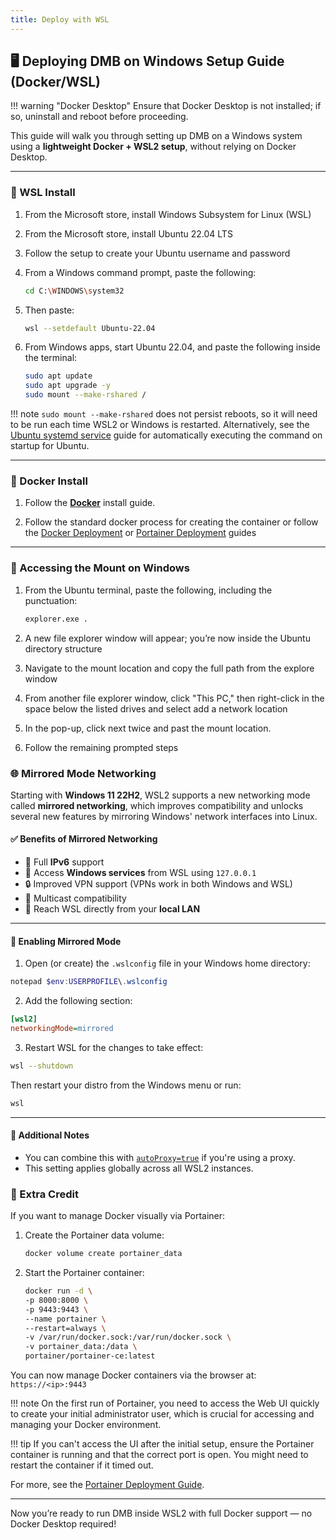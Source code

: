 ```yaml
---
title: Deploy with WSL
---
```


## 🖥️ Deploying DMB on Windows Setup Guide (Docker/WSL)

!!! warning "Docker Desktop"
    Ensure that Docker Desktop is not installed; if so, uninstall and reboot before proceeding.

This guide will walk you through setting up DMB on a Windows system using a **lightweight Docker + WSL2 setup**, without relying on Docker Desktop. 

----

### 🐧 WSL Install

1. From the Microsoft store, install Windows Subsystem for Linux (WSL)

2. From the Microsoft store, install Ubuntu 22.04 LTS

3. Follow the setup to create your Ubuntu username and password

4. From a Windows command prompt, paste the following:

    ```bash
    cd C:\WINDOWS\system32
    ```

5. Then paste:

    ```bash
    wsl --setdefault Ubuntu-22.04
    ```

6. From Windows apps, start Ubuntu 22.04, and paste the following inside the terminal:

    ```bash
    sudo apt update
    sudo apt upgrade -y
    sudo mount --make-rshared /
    ```

!!! note 
     `sudo mount --make-rshared` does not persist reboots, so it will need to be run each time WSL2 or Windows is restarted. Alternatively, see the [Ubuntu systemd service](../faq/rclone.md#ubuntu-systemd-service) guide for automatically executing the command on startup for Ubuntu.

----

### 🐳 Docker Install

1. Follow the **[Docker](https://docs.docker.com/engine/install/ubuntu/)** install guide.

2. Follow the standard docker process for creating the container or follow the [Docker Deployment](docker.md) or [Portainer Deployment](portainer.md) guides

----

### 📂 Accessing the Mount on Windows

1. From the Ubuntu terminal, paste the following, including the punctuation:

    ```bash 
    explorer.exe . 
    ```

2. A new file explorer window will appear; you’re now inside the Ubuntu directory structure

3. Navigate to the mount location and copy the full path from the explore window

4. From another file explorer window, click "This PC," then right-click in the space below the listed drives and select add a network location

5. In the pop-up, click next twice and past the mount location.

6. Follow the remaining prompted steps


### 🌐 Mirrored Mode Networking

Starting with **Windows 11 22H2**, WSL2 supports a new networking mode called **mirrored networking**, which improves compatibility and unlocks several new features by mirroring Windows' network interfaces into Linux.

#### ✅ Benefits of Mirrored Networking

- 🧭 Full **IPv6** support  
- 🔁 Access **Windows services** from WSL using `127.0.0.1`  
- 🔒 Improved VPN support (VPNs work in both Windows and WSL)  
- 📡 Multicast compatibility  
- 🧷 Reach WSL directly from your **local LAN**

---

#### 🔧 Enabling Mirrored Mode

1. Open (or create) the `.wslconfig` file in your Windows home directory:

```powershell
notepad $env:USERPROFILE\.wslconfig
```

2. Add the following section:

```ini
[wsl2]
networkingMode=mirrored
```

3. Restart WSL for the changes to take effect:

```bash
wsl --shutdown
```

Then restart your distro from the Windows menu or run:

```bash
wsl
```

---

#### 📌 Additional Notes

- You can combine this with [`autoProxy=true`](https://learn.microsoft.com/en-us/windows/wsl/wsl-config#configuration-settings-for-wslconfig) if you're using a proxy.
- This setting applies globally across all WSL2 instances.



### 🌟 Extra Credit

If you want to manage Docker visually via Portainer:

1. Create the Portainer data volume:
    ```bash
    docker volume create portainer_data
    ```

2. Start the Portainer container:

    ```bash
    docker run -d \
    -p 8000:8000 \
    -p 9443:9443 \
    --name portainer \
    --restart=always \
    -v /var/run/docker.sock:/var/run/docker.sock \
    -v portainer_data:/data \
    portainer/portainer-ce:latest
    ```

You can now manage Docker containers via the browser at: `https://<ip>:9443`

!!! note 
    On the first run of Portainer, you need to access the Web UI quickly to create your initial administrator user, which is crucial for accessing and managing your Docker environment. 
    
!!! tip
    If you can't access the UI after the initial setup, ensure the Portainer container is running and that the correct port is open. 
    You might need to restart the container if it timed out. 

For more, see the [Portainer Deployment Guide](./portainer.md).

---

Now you’re ready to run DMB inside WSL2 with full Docker support — no Docker Desktop required!
